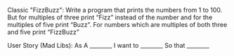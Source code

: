 Classic "FizzBuzz":
    Write a program that prints the numbers from 1 to 100. But for multiples of three print “Fizz” instead of the number and for the multiples of five print “Buzz”. For numbers which are multiples of both three and five print “FizzBuzz”


User Story (Mad Libs):
    As A ________
    I want to ________
    So that ________